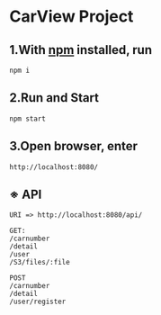 # CarView Project


## 1.With [npm](https://npmjs.org/) installed, run

```shell
npm i
```

## 2.Run and Start

```shell
npm start
```

## 3.Open browser, enter

```shell
http://localhost:8080/
```

## ※ API

```shell
URI => http://localhost:8080/api/

GET: 
/carnumber
/detail
/user
/S3/files/:file

POST
/carnumber
/detail
/user/register
```
